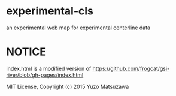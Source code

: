 # experimental-cls
an experimental web map for experimental centerline data

# NOTICE
index.html is a modified version of https://github.com/frogcat/gsi-river/blob/gh-pages/index.html

MIT License, Copyright (c) 2015 Yuzo Matsuzawa
